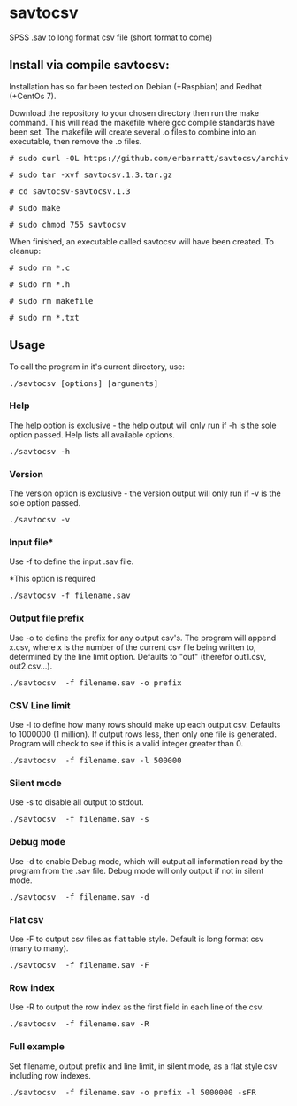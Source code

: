 # savtocsv
SPSS .sav to long format csv file (short format to come)

<h2>Install via compile savtocsv:</h2>

Installation has so far been tested on Debian (+Raspbian) and Redhat (+CentOs 7).

Download the repository to your chosen directory then run the make command. This will read the makefile where gcc compile standards have been set. The makefile will create several .o files to combine into an executable, then remove the .o files.

<pre># sudo curl -OL https://github.com/erbarratt/savtocsv/archive/refs/tags/savtocsv.1.3.tar.gz</pre>
<pre># sudo tar -xvf savtocsv.1.3.tar.gz</pre>
<pre># cd savtocsv-savtocsv.1.3</pre>
<pre># sudo make</pre>
<pre># sudo chmod 755 savtocsv</pre>

When finished, an executable called savtocsv will have been created. To cleanup:

<pre># sudo rm *.c</pre>
<pre># sudo rm *.h</pre>
<pre># sudo rm makefile</pre>
<pre># sudo rm *.txt</pre>

<h2>Usage</h2>

To call the program in it's current directory, use:

<pre>./savtocsv [options] [arguments]</pre>

<h3>Help</h3>

The help option is exclusive - the help output will only run if -h is the sole option passed. Help lists all available options.

<pre>./savtocsv -h</pre>

<h3>Version</h3>

The version option is exclusive - the version output will only run if -v is the sole option passed.

<pre>./savtocsv -v</pre>

<h3>Input file*</h3>

Use -f to define the input .sav file.

*This option is required

<pre>./savtocsv -f filename.sav</pre>

<h3>Output file prefix</h3>

Use -o to define the prefix for any output csv's. The program will append x.csv, where x is the number of the current csv file being written to, determined by the line limit option. Defaults to "out" (therefor out1.csv, out2.csv...).

<pre>./savtocsv  -f filename.sav -o prefix</pre>

<h3>CSV Line limit</h3>

Use -l to define how many rows should make up each output csv. Defaults to 1000000 (1 million). If output rows less, then only one file is generated. Program will check to see if this is a valid integer greater than 0.

<pre>./savtocsv  -f filename.sav -l 500000</pre>

<h3>Silent mode</h3>

Use -s to disable all output to stdout.

<pre>./savtocsv  -f filename.sav -s</pre>

<h3>Debug mode</h3>

Use -d to enable Debug mode, which will output all information read by the program from the .sav file. Debug mode will only output if not in silent mode.

<pre>./savtocsv  -f filename.sav -d</pre>

<h3>Flat csv</h3>

Use -F to output csv files as flat table style. Default is long format csv (many to many).

<pre>./savtocsv  -f filename.sav -F</pre>

<h3>Row index</h3>

Use -R to output the row index as the first field in each line of the csv.

<pre>./savtocsv  -f filename.sav -R</pre>

<h3>Full example</h3>

Set filename, output prefix and line limit, in silent mode, as a flat style csv including row indexes.

<pre>./savtocsv  -f filename.sav -o prefix -l 5000000 -sFR</pre>
